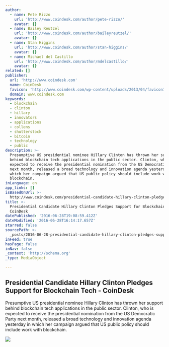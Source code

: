 ```yaml
---
author:
  - name: Pete Rizzo
    url: 'http://www.coindesk.com/author/pete-rizzo/'
    avatar: {}
  - name: Bailey Reutzel
    url: 'http://www.coindesk.com/author/baileyreutzel/'
    avatar: {}
  - name: Stan Higgins
    url: 'http://www.coindesk.com/author/stan-higgins/'
    avatar: {}
  - name: Michael del Castillo
    url: 'http://www.coindesk.com/author/mdelcastillo/'
    avatar: {}
related: []
publisher:
  url: 'http://www.coindesk.com'
  name: CoinDesk
  favicon: 'http://www.coindesk.com/wp-content/uploads/2013/04/favicon1.ico?b6542b'
  domain: www.coindesk.com
keywords:
  - blockchain
  - clinton
  - hillary
  - innovators
  - applications
  - collens
  - shutterstock
  - bitcoin
  - technology
  - public
description: >-
  Presumptive US presidential nominee Hillary Clinton has thrown her support
  behind blockchain tech applications in the public sector. Clinton, who is
  expected to receive the presidential nomination from the US Democratic Party
  next month, released a broad technology and innovation agenda yesterday in
  which her campaign argued that US public policy should include work with
  blockchain.
inLanguage: en
app_links: []
isBasedOnUrl: >-
  http://www.coindesk.com/presidential-candidate-hillary-clinton-pledges-support-blockchain-tech/
title: >-
  Presidential Candidate Hillary Clinton Pledges Support for Blockchain Tech -
  CoinDesk
datePublished: '2016-06-28T19:08:59.412Z'
dateModified: '2016-06-28T16:14:17.657Z'
starred: false
sourcePath: >-
  _posts/2016-06-28-presidential-candidate-hillary-clinton-pledges-support-for-b.md
inFeed: true
hasPage: false
inNav: false
_context: 'http://schema.org'
_type: MediaObject

---
```

<article style=""><h1>Presidential Candidate Hillary Clinton Pledges Support for Blockchain Tech - CoinDesk</h1><p>Presumptive US presidential nominee Hillary Clinton has thrown her support behind blockchain tech applications in the public sector. Clinton, who is expected to receive the presidential nomination from the US Democratic Party next month, released a broad technology and innovation agenda yesterday in which her campaign argued that US public policy should include work with blockchain.</p><img src="http://media.coindesk.com/2016/06/hillary-clinton-e1467127599615.jpg" /></article>